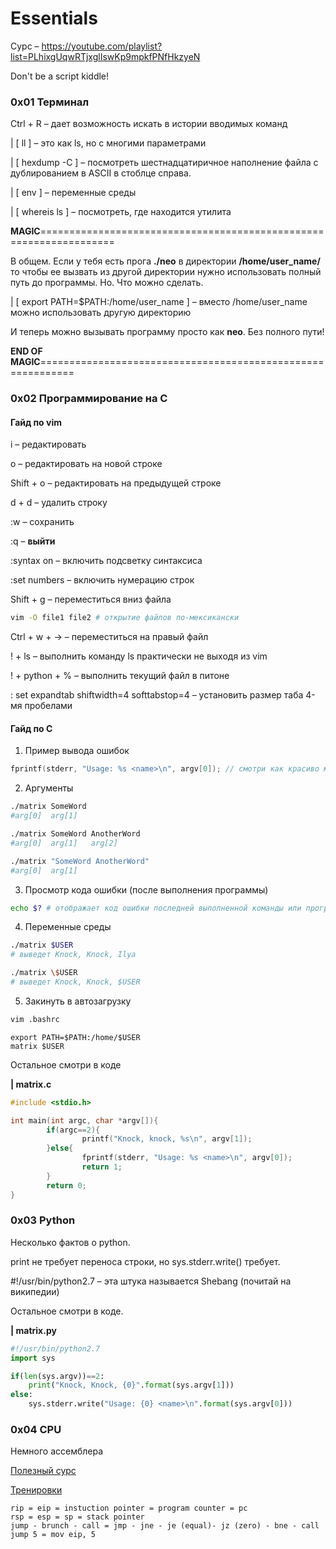 # Essentials

Сурс – https://youtube.com/playlist?list=PLhixgUqwRTjxglIswKp9mpkfPNfHkzyeN

Don't be a script kiddle!

### 0x01 Терминал

Ctrl + R – дает возможность искать в истории вводимых команд

| [ ll ] – это как ls, но с многими параметрами

| [ hexdump -C ] – посмотреть шестнадцатиричное наполнение файла с дублированием в ASCII в стоблце справа.

| [ env ] – переменные среды

| [ whereis ls ] – посмотреть, где находится утилита

**MAGIC**===================================================================

В общем. Если у тебя есть прога **./neo** в директории **/home/user_name/** то чтобы ее вызвать из другой директории нужно использовать полный путь до программы. Но. Что можно сделать.

| [ export PATH=$PATH:/home/user_name ] – вместо /home/user_name можно использовать другую директорию

И теперь можно вызывать программу просто как **neo**. Без полного пути! 

**END OF MAGIC**============================================================



### 0x02 Программирование на C

#### Гайд по vim

i – редактировать

o – редактировать на новой строке

Shift + o – редактировать на предыдущей строке

d + d – удалить строку

:w – сохранить

:q – **выйти** 

:syntax on – включить подсветку синтаксиса

:set numbers – включить нумерацию строк

Shift + g – переместиться вниз файла

```bash
vim -O file1 file2 # открытие файлов по-мексикански
```

Ctrl + w + → – переместиться на правый файл

! + ls – выполнить команду ls практически не выходя из vim

! + python + % – выполнить текущий файл в питоне

: set expandtab shiftwidth=4 softtabstop=4 – установить размер таба 4-мя пробелами



#### Гайд по C

1) Пример вывода ошибок

```c
fprintf(stderr, "Usage: %s <name>\n", argv[0]); // смотри как красиво можно делать
```

2) Аргументы

```bash
./matrix SomeWord
#arg[0]  arg[1]

./matrix SomeWord AnotherWord
#arg[0]  arg[1]   arg[2]

./matrix "SomeWord AnotherWord"
#arg[0]  arg[1]
```

3. Просмотр кода ошибки (после выполнения программы)

```bash
echo $? # отображает код ошибки последней выполненной команды или программы 
```

4. Переменные среды

```bash
./matrix $USER
# выведет Knock, Knock, Ilya

./matrix \$USER
# выведет Knock, Knock, $USER
```

5. Закинуть в автозагрузку

```bash
vim .bashrc
```

```properties
export PATH=$PATH:/home/$USER
matrix $USER
```

Остальное смотри в коде

**|	matrix.c**

```c
#include <stdio.h>

int main(int argc, char *argv[]){
        if(argc==2){
                printf("Knock, knock, %s\n", argv[1]);
        }else{
                fprintf(stderr, "Usage: %s <name>\n", argv[0]);
                return 1;
        }
        return 0;
}
```



### 0x03 Python

Несколько фактов о python.

print не требует переноса строки, но sys.stderr.write() требует.

#!/usr/bin/python2.7 – эта штука называется Shebang (почитай на википедии)

Остальное смотри в коде.

**|	matrix.py**

```python
#!/usr/bin/python2.7
import sys

if(len(sys.argv))==2:
    print("Knock, Knock, {0}".format(sys.argv[1]))
else:
    sys.stderr.write("Usage: {0} <name>\n".format(sys.argv[0]))
```



### 0x04 CPU

Немного ассемблера

[Полезный сурс](https://sockpuppet.org/issue-79-file-0xb-foxport-hht-hacking.txt.html)

[Тренировки](https://microcorruption.com/login)

```
rip = eip = instuction pointer = program counter = pc
rsp = esp = sp = stack pointer
jump - brunch - call = jmp - jne - je (equal)- jz (zero) - bne - call
jump 5 = mov eip, 5
```



